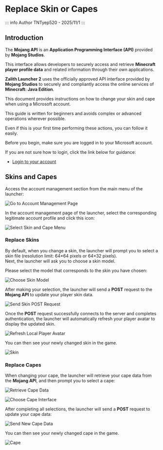 # Replace Skin or Capes

::: info Author
TNTyep520 - 2025/11/1
:::

## Introduction

The **Mojang API** is an **Application Programming Interface (API)** provided by **Mojang Studios**.

This interface allows developers to securely access and retrieve **Minecraft player profile data** and related information through their own applications.

**Zalith Launcher 2** uses the officially approved API interface provided by **Mojang Studios** to securely and compliantly access the online services of **Minecraft: Java Edition**.

This document provides instructions on how to change your skin and cape when using a Microsoft account.

This guide is written for beginners and avoids complex or advanced operations wherever possible.

Even if this is your first time performing these actions, you can follow it easily.

Before you begin, make sure you are logged in to your Microsoft account.

If you are not sure how to login, click the link below for guidance:

- [Login to your account](/en/docs/help/account.md)

## Skins and Capes

Access the account management section from the main menu of the launcher:

![Go to Account Management Page](/en/docs/account/to_account.jpg)  

In the account management page of the launcher, select the corresponding legitimate account profile and click this icon:

![Select Skin and Cape Menu](/en/docs/account/microsoft/choose_skin_capes.jpg)

### Replace Skins

By default, when you change a skin, the launcher will prompt you to select a skin file (resolution limit: 64×64 pixels or 64×32 pixels).  
Next, the launcher will ask you to choose a skin model.

Please select the model that corresponds to the skin you have chosen:

![Choose Skin Model](/en/docs/account/microsoft/choose_skin_model.jpg)  

After making your selection, the launcher will send a **POST** request to the **Mojang API** to update your player skin data.

![Send Skin POST Request](/en/docs/account/microsoft/post_new_skin.jpg)  

Once the **POST** request successfully connects to the server and completes authentication, the launcher will automatically refresh your player avatar to display the updated skin.

![Refresh Local Player Avatar](/en/docs/account/microsoft/load_new_skin.jpg)  

You can then see your newly changed skin in the game.

![Skin](/en/docs/account/microsoft/game_new_skin.jpg)

### Replace Capes

When changing your cape, the launcher will retrieve your cape data from the **Mojang API**, and then prompt you to select a cape:

![Retrieve Cape Data](/en/docs/account/microsoft/get_capes.jpg)  

![Choose Cape Interface](/en/docs/account/microsoft/choose_capes.jpg)  

After completing all selections, the launcher will send a **POST** request to update your cape data:

![Send New Cape Data](/en/docs/account/microsoft/post_new_capes.jpg)  

You can then see your newly changed cape in the game.

![Cape](/en/docs/account/microsoft/game_new_capes.jpg)
